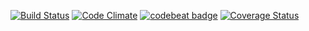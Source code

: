 [![Build Status](https://travis-ci.org/tenshiAMD/school_app.svg?branch=master)](https://travis-ci.org/tenshiAMD/school_app)
[![Code Climate](https://codeclimate.com/github/tenshiAMD/sample/badges/gpa.svg)](https://codeclimate.com/github/tenshiAMD/sample)
[![codebeat badge](https://codebeat.co/badges/5ffc74a1-7a86-411a-b0b3-32ef05f81027)](https://codebeat.co/projects/github-com-tenshiamd-sample)
[![Coverage Status](https://coveralls.io/repos/github/tenshiAMD/school_app/badge.svg?branch=master)](https://coveralls.io/github/tenshiAMD/school_app?branch=master)
